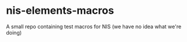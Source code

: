 # nis-elements-macros
A small repo containing test macros for NIS (we have no idea what we're doing)
